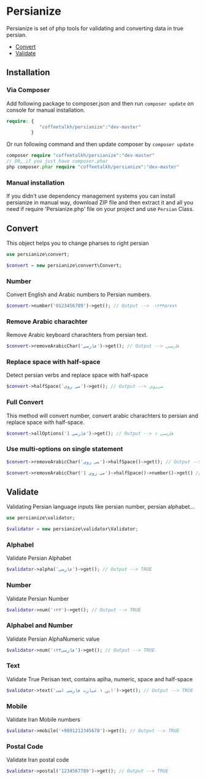 # Persianize
Persianize is set of php tools for validating and converting data in true persian.

* [Convert](#convert)
* [Validate](#validate)

## Installation

### Via Composer
Add following package to composer.json and then run ```composer update``` on console for manual installation.

```php
require: {
			"coffeetalkh/persianize":"dev-master"
		 }
```

Or run following command and then update composer by ```composer update```

```php
composer require "coffeetalkh/persianize":"dev-master"
// OR, if you just have composer.phar
php composer.phar require "coffeetalkh/persianize":"dev-master"
```

### Manual installation
If you didn't use dependency management systems you can install persianize in manual way, download ZIP file and then extract it and all you need if require 'Persianize.php' file on your project and use ```Persian``` Class.

## Convert
This object helps you to change pharses to right persian

```php
use persianize\convert;

$convert = new persianize\convert\Convert;
```

### Number
Convert English and Arabic numbers to Persian numbers.

```php
$convert->number('0123456789')->get(); // Output --> ۰۱۲۳۴۵۶۷۸۹
```

### Remove Arabic charachter
Remove Arabic keyboard charachters from persian text.

```php
$convert->removeArabicChar('فارسي')->get(); // Output --> فارسی
```

### Replace space with half-space
Detect persian verbs and replace space with half-space
```php
$convert->halfSpace('می روی')->get(); // Output --> می‌روی
```

### Full Convert
This method will convert number, convert arabic charachters to persian and replace space with half-space.

```php
$convert->allOptions('فارسي 1')->get(); // Output --> فارسی ۱
```

### Use multi-options on single statement

```php
$convert->removeArabicChar('می روي')->halfSpace()->get(); // Output --> می‌روی

$convert->removeArabicChar('می روي 1')->halfSpace()->number()->get() // Output --> می‌روی ۱
```

## Validate
Validating Persian language inputs like persian number, persian alphabet...

```php
use persianize\validator;

$validator = new persianize\validator\Validator;
```

### Alphabel
Validate Persian Alphabet

```php
$validator->alpha('فارسی')->get(); // Output --> TRUE
```

### Number
Validate Persian Number

```php
$validator->num('۱۲۳')->get(); // Output --> TRUE
```

### Alphabel and Number
Validate Persian AlphaNumeric value

```php
$validator->num('فارسی۱۲۳')->get(); // Output --> TRUE
```

### Text
Validate True Perisan text, contains aplha, numeric, space and half-space

```php
$validator->text('این ۱ عبارت فارسی است')->get(); // Output --> TRUE
```

### Mobile
Validate Iran Mobile numbers

```php
$validator->mobile('+9891212345678')->get(); // Output --> TRUE
```

### Postal Code
Validate Iran postal code

```php
$validator->postal('1234567789')->get(); // Output --> TRUE
```
